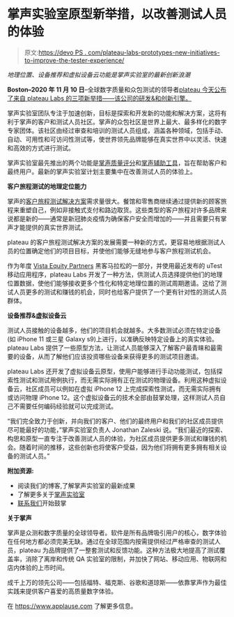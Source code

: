 # 掌声实验室原型新举措，以改善测试人员的体验

> 原文:[https://devo PS . com/plateau-labs-prototypes-new-initiatives-to-improve-the-tester-experience/](https://devops.com/applause-labs-prototypes-new-initiatives-to-improve-the-tester-experience/)

*地理位置、设备推荐和虚拟设备云功能是掌声实验室的最新创新浪潮*

**Boston–2020 年 11 月 10 日**–全球数字质量和众包测试的领导者[plateau 今天公布了来自 plateau Labs 的三项新举措——该公司的研发&和创新引擎。](https://www.applause.com/?utm_medium=press-release&utm_source=bussineswire&utm_campaign=R-NA_applause-labs-community-innovations-pr)

掌声实验室团队专注于加速创新，目标是探索和开发新的功能和解决方案，这将有利于掌声的客户和测试人员社区。掌声的众包社区是世界上最大、最多样化的数字专家团体。该社区由经过审查和培训的测试人员组成，涵盖各种领域，包括手动、自动、可用性和可访问性测试等，使世界领先品牌能够在真实世界中以灵活、快速和高效的方式进行测试。

掌声实验室最先推出的两个功能是[掌声质量评分](https://www.applause.com/blog/put-a-number-to-your-release-readiness?utm_medium=press-release&utm_source=bussineswire&utm_campaign=R-NA_applause-labs-community-innovations-pr)和[掌声辅助工具](https://www.applause.com/blog/why-accessibility-is-critical?utm_medium=press-release&utm_source=bussineswire&utm_campaign=R-NA_applause-labs-community-innovations-pr)，旨在帮助客户和最终用户。最新的掌声实验室计划主要集中在改善测试人员的体验上。

**客户旅程测试的地理定位能力**

掌声的[客户旅程测试解决方案](https://www.applause.com/customer-journey-testing?utm_medium=press-release&utm_source=bussineswire&utm_campaign=R-NA_applause-labs-community-innovations-pr)需求量很大。餐馆和零售商继续通过提供新的顾客旅程来重塑自己，例如非接触式支付和路边取货。这些类型的客户旅程对许多品牌来说都是新的——通常是新冠肺炎疫情为确保客户安全而增加的——并且需要只有掌声才能提供的真实世界测试。

plateau 的客户旅程测试解决方案的发展需要一种新的方式，更容易地根据测试人员的位置确定他们的项目目标，并使他们能够无缝地参与客户旅程测试机会。

作为年度 [Vista Equity Partners](https://www.applause.com/vista-equity-partners-acquires-applause?utm_medium=press-release&utm_source=bussineswire&utm_campaign=R-NA_applause-labs-community-innovations-pr) 黑客马拉松的一部分，并使用最近发布的 uTest 移动应用程序，plateau Labs 开发了一种方法，供测试人员选择提供他们的地理位置数据，使他们能够接收更多个性化和特定地理位置的测试周期邀请。这给了测试人员更多的测试和赚钱的机会，同时也给客户提供了一个更有针对性的测试人员群体。

**设备推荐&虚拟设备云**

测试人员接触的设备越多，他们的项目机会就越多。大多数测试必须在特定设备(如 iPhone 11 或三星 Galaxy s9)上进行，以准确反映特定设备上的真实体验。plateau Labs 提供了一些原型方法，让测试人员能够深入了解客户最青睐和最需要的设备，从而了解他们应该投资哪些设备来获得更多的测试项目邀请。

plateau Labs 还开发了虚拟设备云原型，使用户能够进行手动功能测试，包括探索性测试和测试用例执行，而无需实际拥有正在测试的物理设备。利用这种虚拟设备云，社区成员可以例如在虚拟 iPhone 12 上完成探索性测试，而无需实际拥有或访问物理 iPhone 12。这个虚拟设备云的技术全部由鼓掌处理，这样测试人员自己不需要任何编码经验就可以完成测试。

“我们完全致力于创新，并向我们的客户、他们的最终用户和我们的社区成员提供尽可能最好的功能，”掌声实验室负责人 Jonathan Zaleski 说。“我们最近的探索、构思和原型一直专注于改善测试人员的体验，为社区成员提供更多测试和赚钱的机会。随着时间的推移，这些创新也将使客户受益，因为他们将拥有更多拥有相关设备的测试人员。”

**附加资源:**

*   阅读我们的博客,了解掌声实验室的最新成果
*   了解更多关于[掌声实验室](https://www.applause.com/applause-labs?utm_medium=press-release&utm_source=bussineswire&utm_campaign=R-NA_applause-labs-community-innovations-pr)
*   [联系我们](https://www.applause.com/contact-us?utm_medium=press-release&utm_source=bussineswire&utm_campaign=R-NA_applause-labs-community-innovations-pr)开始鼓掌

**关于掌声**

掌声是众测和数字质量的全球领导者。软件是所有品牌吸引用户的核心，数字体验在任何地方都必须完美无缺。通过在全球范围内按需提供经过严格审查的测试人员，plateau 为品牌提供了一整套测试和反馈功能。这种方法极大地提高了测试覆盖率，消除了离岸和传统 QA 实验室的限制，并加快了网站、移动应用、物联网和店内体验的上市时间。

成千上万的领先公司——包括福特、福克斯、谷歌和道琼斯——依靠掌声作为最佳实践来提供客户喜爱的高质量数字体验。

在 https://www.applause.com 了解更多信息。